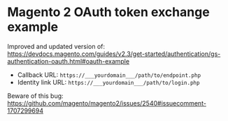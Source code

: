 # Magento 2 OAuth token exchange example
Improved and updated version of:
https://devdocs.magento.com/guides/v2.3/get-started/authentication/gs-authentication-oauth.html#oauth-example

- Callback URL: `https://___yourdomain___/path/to/endpoint.php`
- Identity link URL: `https://___yourdomain___/path/to/login.php`

Beware of this bug:  https://github.com/magento/magento2/issues/2540#issuecomment-1707299694
